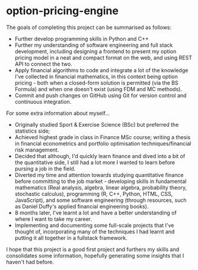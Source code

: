 # option-pricing-engine

The goals of completing this project can be summarised as follows:
- Further develop programming skills in Python and C++
- Further my understanding of software engineering and full stack development, including designing a frontend to present my option pricing model in a neat and compact format on the web, and using REST API to connect the two.
- Apply financial algorithms to code and integrate a lot of the knowledge I've collected in financial mathematics, in this context being option pricing - both when a closed-form solution is permitted (via the BS Formula) and when one doesn't exist (using FDM and MC methods).
- Commit and push changes on GitHub using Git for version control and continuous integration.

For some extra information about myself...
- Originally studied Sport & Exercise Science (BSc) but preferred the statistics side;
- Achieved highest grade in class in Finance MSc course; writing a thesis in financial econometrics and portfolio optimisation techniques/financial risk management.
- Decided that although, I'd quickly learn finance and dived into a bit of the quantitative side, I still had a lot more I wanted to learn before pursing a job in the field.
- Diverted my time and attention towards studying quantitative finance before committing to the job market - developing skills in fundamental mathematics (Real analysis, algebra, linear algebra, probability theory, stochastic calculus), programming (R, C++, Python, HTML, CSS, JavaScript), and some software engineering (through resources, such as Daniel Duffy's applied financial engineering books).
- 8 months later, I've learnt a lot and have a better understanding of where I want to take my career.
- Implementing and documenting some full-scale projects that I've thought of, incorporating many of the techniques I had learnt and putting it all together in a fullstack framework.


I hope that this project is a good first project and furthers my skills and consolidates some information, hopefully generating some insights that I haven't had before. 
